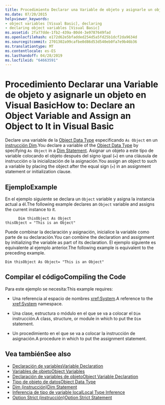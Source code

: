 ```yaml
---
title: Procedimiento Declarar una Variable de objeto y asignarle un objeto en Visual Basic
ms.date: 07/20/2015
helpviewer_keywords:
- object variables [Visual Basic], declaring
- declaring object variables [Visual Basic]
ms.assetid: 2fa77dde-1fb2-439a-80d4-3e9787649fad
ms.openlocfilehash: e172d62e5bfadded254d5a5fd25b1dcf2da9634d
ms.sourcegitcommit: 2701302a99cafbe0d86d53d540eb0fa7e9b46b36
ms.translationtype: MT
ms.contentlocale: es-ES
ms.lasthandoff: 04/28/2019
ms.locfileid: "64663591"
---
```

# <a name="how-to-declare-an-object-variable-and-assign-an-object-to-it-in-visual-basic"></a><span data-ttu-id="feae9-102">Procedimiento Declarar una Variable de objeto y asignarle un objeto en Visual Basic</span><span class="sxs-lookup"><span data-stu-id="feae9-102">How to: Declare an Object Variable and Assign an Object to It in Visual Basic</span></span>
<span data-ttu-id="feae9-103">Declare una variable de la [Object Data Type](../../../../visual-basic/language-reference/data-types/object-data-type.md) especificando `As Object` en un [instrucción Dim](../../../../visual-basic/language-reference/statements/dim-statement.md).</span><span class="sxs-lookup"><span data-stu-id="feae9-103">You declare a variable of the [Object Data Type](../../../../visual-basic/language-reference/data-types/object-data-type.md) by specifying `As Object` in a [Dim Statement](../../../../visual-basic/language-reference/statements/dim-statement.md).</span></span> <span data-ttu-id="feae9-104">Asignar un objeto a este tipo de variable colocando el objeto después del signo igual (`=`) en una cláusula de instrucción o la inicialización de la asignación.</span><span class="sxs-lookup"><span data-stu-id="feae9-104">You assign an object to such a variable by placing the object after the equal sign (`=`) in an assignment statement or initialization clause.</span></span>  
  
## <a name="example"></a><span data-ttu-id="feae9-105">Ejemplo</span><span class="sxs-lookup"><span data-stu-id="feae9-105">Example</span></span>  
 <span data-ttu-id="feae9-106">En el ejemplo siguiente se declara un `Object` variable y asigna la instancia actual a él.</span><span class="sxs-lookup"><span data-stu-id="feae9-106">The following example declares an `Object` variable and assigns the current instance to it.</span></span>  
  
```  
      Dim thisObject As Object  
thisObject = "This is an Object"  
```  
  
 <span data-ttu-id="feae9-107">Puede combinar la declaración y asignación, inicialice la variable como parte de su declaración.</span><span class="sxs-lookup"><span data-stu-id="feae9-107">You can combine the declaration and assignment by initializing the variable as part of its declaration.</span></span> <span data-ttu-id="feae9-108">El ejemplo siguiente es equivalente al ejemplo anterior.</span><span class="sxs-lookup"><span data-stu-id="feae9-108">The following example is equivalent to the preceding example.</span></span>  
  
```  
Dim thisObject As Object= "This is an Object"  
```  
  
## <a name="compiling-the-code"></a><span data-ttu-id="feae9-109">Compilar el código</span><span class="sxs-lookup"><span data-stu-id="feae9-109">Compiling the Code</span></span>  
 <span data-ttu-id="feae9-110">Para este ejemplo se necesita:</span><span class="sxs-lookup"><span data-stu-id="feae9-110">This example requires:</span></span>  
  
- <span data-ttu-id="feae9-111">Una referencia al espacio de nombres <xref:System>.</span><span class="sxs-lookup"><span data-stu-id="feae9-111">A reference to the <xref:System> namespace.</span></span>  
  
- <span data-ttu-id="feae9-112">Una clase, estructura o módulo en el que se va a colocar el `Dim` instrucción.</span><span class="sxs-lookup"><span data-stu-id="feae9-112">A class, structure, or module in which to put the `Dim` statement.</span></span>  
  
- <span data-ttu-id="feae9-113">Un procedimiento en el que se va a colocar la instrucción de asignación.</span><span class="sxs-lookup"><span data-stu-id="feae9-113">A procedure in which to put the assignment statement.</span></span>  
  
## <a name="see-also"></a><span data-ttu-id="feae9-114">Vea también</span><span class="sxs-lookup"><span data-stu-id="feae9-114">See also</span></span>

- [<span data-ttu-id="feae9-115">Declaración de variables</span><span class="sxs-lookup"><span data-stu-id="feae9-115">Variable Declaration</span></span>](../../../../visual-basic/programming-guide/language-features/variables/variable-declaration.md)
- [<span data-ttu-id="feae9-116">Variables de objeto</span><span class="sxs-lookup"><span data-stu-id="feae9-116">Object Variables</span></span>](../../../../visual-basic/programming-guide/language-features/variables/object-variables.md)
- [<span data-ttu-id="feae9-117">Declaración de variables de objeto</span><span class="sxs-lookup"><span data-stu-id="feae9-117">Object Variable Declaration</span></span>](../../../../visual-basic/programming-guide/language-features/variables/object-variable-declaration.md)
- [<span data-ttu-id="feae9-118">Tipo de objeto de datos</span><span class="sxs-lookup"><span data-stu-id="feae9-118">Object Data Type</span></span>](../../../../visual-basic/language-reference/data-types/object-data-type.md)
- [<span data-ttu-id="feae9-119">Dim (instrucción)</span><span class="sxs-lookup"><span data-stu-id="feae9-119">Dim Statement</span></span>](../../../../visual-basic/language-reference/statements/dim-statement.md)
- [<span data-ttu-id="feae9-120">Inferencia de tipo de variable local</span><span class="sxs-lookup"><span data-stu-id="feae9-120">Local Type Inference</span></span>](../../../../visual-basic/programming-guide/language-features/variables/local-type-inference.md)
- [<span data-ttu-id="feae9-121">Option Strict (instrucción)</span><span class="sxs-lookup"><span data-stu-id="feae9-121">Option Strict Statement</span></span>](../../../../visual-basic/language-reference/statements/option-strict-statement.md)
